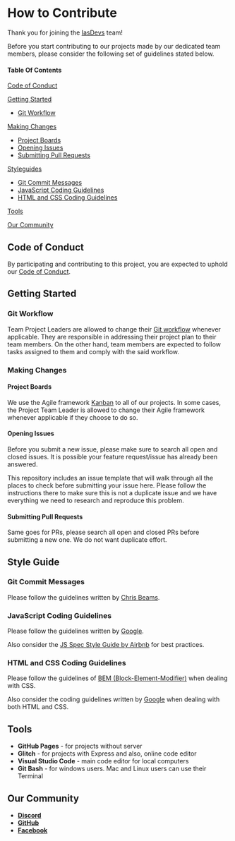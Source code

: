 # How to Contribute

Thank you for joining the [IasDevs](https://github.com/iasdevs) team!

Before you start contributing to our projects made by our dedicated team members, please consider the following set of guidelines stated below.

#### Table Of Contents

[Code of Conduct](#code-of-conduct)

[Getting Started](#getting-started)
  * [Git Workflow](#git-workflow)
  
[Making Changes](#making-changes)
  * [Project Boards](#project-boards)
  * [Opening Issues](#opening-issues)
  * [Submitting Pull Requests](#submitting-pull-requests)
  
[Styleguides](#styleguides)
  * [Git Commit Messages](#git-commit-messages)
  * [JavaScript Coding Guidelines](#javascript-coding-guidelines)
  * [HTML and CSS Coding Guidelines](#html-and-css-coding-guidelines)
  
[Tools](#tools)

[Our Community](#our-community)


## Code of Conduct
By participating and contributing to this project, you are expected to uphold our [Code of Conduct](#).


## Getting Started

### Git Workflow

Team Project Leaders are allowed to change their [Git workflow](https://www.atlassian.com/git/tutorials/comparing-workflows) whenever applicable. They are responsible in addressing their project plan to their team members. On the other hand, team members are expected to follow tasks assigned to them and comply with the said workflow. 

### Making Changes

#### Project Boards

We use the Agile framework [Kanban](https://www.atlassian.com/agile/kanban) to all of our projects. In some cases, the Project Team Leader is allowed to change their Agile framework whenever applicable if they choose to do so.

#### Opening Issues

Before you submit a new issue, please make sure to search all open and closed issues. It is possible your feature request/issue has already been answered.

This repository includes an issue template that will walk through all the places to check before submitting your issue here. Please follow the instructions there to make sure this is not a duplicate issue and we have everything we need to research and reproduce this problem.

#### Submitting Pull Requests

Same goes for PRs, please search all open and closed PRs before submitting a new one. We do not want duplicate effort.


## Style Guide

### Git Commit Messages

Please follow the guidelines written by [Chris Beams](https://chris.beams.io/posts/git-commit/).

### JavaScript Coding Guidelines

Please follow the guidelines written by [Google](https://google.github.io/styleguide/jsguide.html).

Also consider the [JS Spec Style Guide by Airbnb](https://github.com/airbnb/javascript) for best practices.

### HTML and CSS Coding Guidelines

Please follow the guidelines of [BEM (Block-Element-Modifier)](https://en.bem.info/methodology/quick-start/) when dealing with CSS.

Also consider the coding guidelines written by [Google](https://google.github.io/styleguide/htmlcssguide.html) when dealing with both HTML and CSS.


## Tools
* __GitHub Pages__ - for projects without server
* __Glitch__ - for projects with Express and also, online code editor
* __Visual Studio Code__ - main code editor for local computers
* __Git Bash__ - for windows users. Mac and Linux users can use their Terminal


## Our Community
* [__Discord__](https://discordapp.com/invite/WaC3tky?fbclid=IwAR2ILwvKadpyp6NKuEvzf-uMxMkkYapWUAA3DmsISE_Nhre6IwiQKJNVk9g) 
* [__GitHub__](https://github.com/iasdevs)
* [__Facebook__](https://www.facebook.com/groups/319709765415511/)
